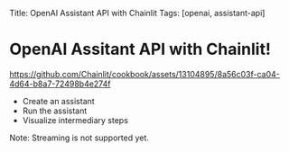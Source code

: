 Title: OpenAI Assistant API with Chainlit
Tags: [openai, assistant-api]

# OpenAI Assitant API with Chainlit!

https://github.com/Chainlit/cookbook/assets/13104895/8a56c03f-ca04-4d64-b8a7-72498b4e274f

- Create an assistant 
- Run the assistant
- Visualize intermediary steps

Note: Streaming is not supported yet. 
